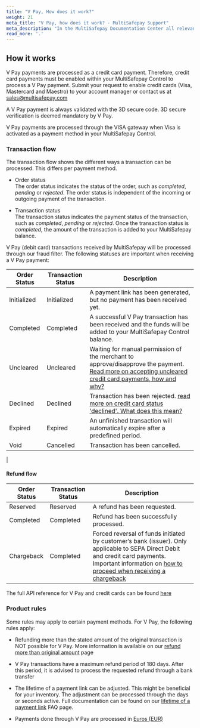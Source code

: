 ```yaml
---
title: "V Pay, How does it work?"
weight: 21
meta_title: "V Pay, how does it work? - MultiSafepay Support"
meta_description: "In the MultiSafepay Documentation Center all relevant information regarding our Plugins and API. As well as Support pages for Payment Method, Tools and General Questions. You can also find the contact details of our Support Team and Integration Team."
read_more: '.'
---
```

## How it works
V Pay payments are processed as a credit card payment. Therefore, credit card payments must be enabled within your MultiSafepay Control to process a V Pay payment. Submit your request to enable credit cards (Visa, Mastercard and Maestro) to your account manager or contact us at <sales@multisafepay.com>

A V Pay payment is always validated with the 3D secure code. 3D secure verification is deemed mandatory by V Pay.

V Pay payments are processed through the VISA gateway when Visa is activated as a payment method in your MultiSafepay Control.

### Transaction flow
The transaction flow shows the different ways a transaction can be processed. This differs per payment method.

* Order status      
The order status indicates the status of the order, such as _completed_, _pending_ or _rejected_. The order status is independent of the incoming or outgoing payment of the transaction.

* Transaction status       
The transaction status indicates the payment status of the transaction, such as _completed_, _pending_ or _rejected_. Once the transaction status is _completed_, the amount of the transaction is added to your MultiSafepay balance.

V Pay (debit card) transactions received by MultiSafepay will be processed through our fraud filter. The following statuses are important when receiving a V Pay payment:

| Order Status                      | Transaction Status      | Description |
|--------------------------------|-----------|-----------------------------------------------------------------------------------------|
| Initialized | Initialized | A payment link has been generated, but no payment has been received yet. | 
| Completed   | Completed   | A successful V Pay transaction has been received and the funds will be added to your MultiSafepay Control balance.   | 
| Uncleared   | Uncleared   |  Waiting for manual permission of the merchant to approve/disapprove the payment. [Read more on accepting uncleared credit card payments, how and why?](/faq/risk-and-fraud/how-to-accept-an-uncleared-transaction/)
| Declined    | Declined    | Transaction has been rejected. [read more on credit card status 'declined'. What does this mean?](/faq/general/declined-status/) | 
| Expired     | Expired     | An unfinished transaction will automatically expire after a predefined period.  | 
| Void        | Cancelled    | Transaction has been cancelled.   | 
| 


#### Refund flow 

| Order Status                      | Transaction Status      | Description |
|--------------------------------|-----------|-----------------------------------------------------------------------------------------|
| Reserved       | Reserved    | A refund has been requested. | 
| Completed      | Completed   | Refund has been successfully processed.  | 
| Chargeback     | Completed   | Forced reversal of funds initiated by customer’s bank (issuer). Only applicable to SEPA Direct Debit and credit card payments. Important information on [how to proceed when receiving a chargeback](/faq/chargebacks/what-is-a-chargeback/)              |


The full API reference for V Pay and credit cards can be found [here](/api/#credit-cards)

### Product rules
Some rules may apply to certain payment methods. For V Pay, the following rules apply:

* Refunding more than the stated amount of the original transaction is NOT possible for V Pay. More information is available on our [refund more than original amount](/faq/finance/refund-more-than-original-amount/) page

* V Pay transactions have a maximum refund period of 180 days. After this period, it is advised to process the requested refund through a bank transfer

* The lifetime of a payment link can be adjusted. This might be beneficial for your inventory. The adjustment can be processed through the days or seconds active. Full documentation can be found on our [lifetime of a payment link](/faq/api/lifetime-of-a-payment-link/) FAQ page.

* Payments done through V Pay are processed in [Euros (EUR)](/faq/general/which-currencies-are-supported-by-multisafepay/)
